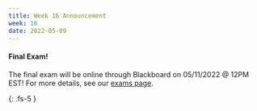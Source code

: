```yaml
---
title: Week 16 Announcement
week: 16
date: 2022-05-09
---
```

#### Final Exam!

The final exam will be online through Blackboard on 05/11/2022 @ 12PM EST! For more details, see our [exams page](https://www.comp285-fall22.ml/exams/#final-exam).


{: .fs-5 }